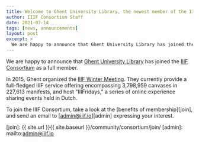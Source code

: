 ```yaml
---
title: Welcome to Ghent University Library, the newest member of the IIIF Consortium!
author: IIIF Consortium Staff
date: 2021-07-14
tags: [news, announcements]
layout: post
excerpt: >
  We are happy to announce that Ghent University Library has joined the Consortium as a full member. 
---
```


We are happy to announce that [Ghent University Library](https://lib.ugent.be/) has joined the [IIIF Consortium](/community/consortium/) as a full member. 

In 2015, Ghent organized the [IIIF Winter Meeting](/event/2015/ghent/). They currently provide a full-fledged IIIF service offering encompassing 3,798,959 canvases in 227,613 manifests, and host "IIIFridays," a series of online experience sharing events held in Dutch.

To join the IIIF Consortium, take a look at the [benefits of membership][join], and send an email to [admin@iiif.io][admin] expressing your interest.

[join]: {{ site.url }}{{ site.baseurl }}/community/consortium/join/
[admin]: mailto:admin@iiif.io